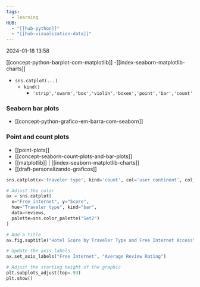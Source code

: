 ```yaml
---
tags:
  - learning
HUB:
  - "[[hub-python]]"
  - "[[hub-visualization-data]]"
---
```

2024-01-18  13:58

[[concept-python-barplot-com-matplotlib]] -[[index-seaborn-matplotlib-charts]]
- `sns.catplot(...)`
	- `kind()`
		- `'strip','swarm','box','violin','boxen','point','bar','count'`

### Seaborn bar plots
- [[concept-python-grafico-em-barra-com-seaborn]]

### Point and count plots
- [[point-plots]]
- [[concept-seaborn-count-plots-and-bar-plots]]
- [[matplotlib]] | [[index-seaborn-matplotlib-charts]]
- [[draft-personalizando-graficos]]

```python
sns.catplot(x='traveler type', kind='count', col='user continent', col_wrap=3, palette=sns.color_palette("Set1"), data='reviews')
```

```python
# Adjust the color
ax = sns.catplot(
  x="Free internet", y="Score",
  hue="Traveler type", kind="bar",
  data=reviews,
  palette=sns.color_palette("Set2")
)

# Add a title
ax.fig.suptitle("Hotel Score by Traveler Type and Free Internet Access")

# Update the axis labels
ax.set_axis_labels("Free Internet", "Average Review Rating")

# Adjust the starting height of the graphic
plt.subplots_adjust(top=.93)
plt.show()
```


